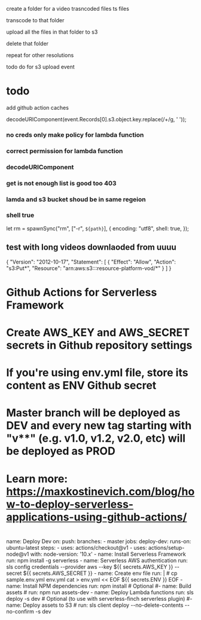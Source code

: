create a folder for a video trasncoded files ts files

transcode to that folder

upload all the files in that folder to s3

delete that folder

repeat for other resolutions

todo do for s3 upload event


# todo 
add github action caches

decodeURIComponent(event.Records[0].s3.object.key.replace(/\+/g, ' '));



### no creds only make policy for lambda function
### correct permission for lambda function
### decodeURIComponent
###  get is not enough list is good too 403 
###  lamda and s3 bucket shoud be in same regeion 
### shell true 
  let rm = spawnSync("rm", ["-r", `${path}`], {
    encoding: "utf8",
    shell: true,
  });




  ## test with long videos downlaoded from uuuu


{
"Version": "2012-10-17",
"Statement": [
{
"Effect": "Allow",
"Action": "s3:Put*",
"Resource": "arn:aws:s3:::resource-platform-vod/*"
}
]
}




#
# Github Actions for Serverless Framework
#
# Create AWS_KEY and AWS_SECRET secrets in Github repository settings
# If you're using env.yml file, store its content as ENV Github secret
#
# Master branch will be deployed as DEV and every new tag starting with "v**" (e.g. v1.0, v1.2, v2.0, etc) will be deployed as PROD
#
# Learn more: https://maxkostinevich.com/blog/how-to-deploy-serverless-applications-using-github-actions/
#


name: Deploy Dev
on:
  push:
    branches:
      - master
jobs:
  deploy-dev:
    runs-on: ubuntu-latest
    steps:
    - uses: actions/checkout@v1
    - uses: actions/setup-node@v1
      with:
        node-version: '10.x'
    - name: Install Serverless Framework
      run: npm install -g serverless
    - name: Serverless AWS authentication
      run: sls config credentials --provider aws --key ${{ secrets.AWS_KEY }} --secret ${{ secrets.AWS_SECRET }}
    - name: Create env file
      run: | # cp sample.env.yml env.yml
        cat > env.yml << EOF
        ${{ secrets.ENV }}
        EOF
    - name: Install NPM dependencies
      run: npm install
    # Optional
    #- name: Build assets
    #  run: npm run assets-dev
    - name: Deploy Lambda functions
      run: sls deploy -s dev
    # Optional (to use with serverless-finch serverless plugin)
    #- name: Deploy assets to S3
    #  run: sls client deploy --no-delete-contents --no-confirm -s dev